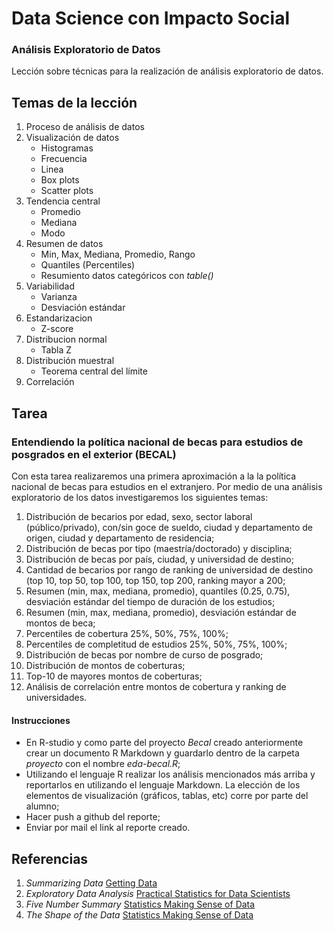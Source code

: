 # Data Science con Impacto Social

### Análisis Exploratorio de Datos

Lección sobre técnicas para la realización de análisis exploratorio de datos.

## Temas de la lección

1. Proceso de análisis de datos
2. Visualización de datos
	+ Histogramas
	+ Frecuencia
	+ Linea
	+ Box plots
	+ Scatter plots
3. Tendencia central
	+ Promedio
	+ Mediana
	+ Modo
4. Resumen de datos
	+ Min, Max, Mediana, Promedio, Rango
	+ Quantiles (Percentiles)
	+ Resumiento datos categóricos con _table()_
5. Variabilidad
	+ Varianza
	+ Desviación estándar
6. Estandarizacion
	+ Z-score
7. Distribucion normal
	+ Tabla Z
8. Distribución muestral
	+ Teorema central del límite
9. Correlación

## Tarea

### Entendiendo la política nacional de becas para estudios de posgrados en el exterior (BECAL)

Con esta tarea realizaremos una primera aproximación a la la política nacional de becas para estudios en el extranjero. Por medio de una análisis exploratorio de los datos investigaremos los siguientes temas:

1. Distribución de becarios por edad, sexo, sector laboral (público/privado), con/sin goce de sueldo, ciudad y departamento de origen, ciudad y departamento de residencia;
2. Distribución de becas por tipo (maestría/doctorado) y disciplina;
3. Distribución de becas por país, ciudad, y universidad de destino;
4. Cantidad de becarios por rango de ranking de universidad de destino (top 10, top 50, top 100, top 150, top 200, ranking mayor a 200;
5. Resumen (min, max, mediana, promedio), quantiles (0.25, 0.75), desviación estándar del tiempo de duración de los estudios;
6. Resumen (min, max, mediana, promedio), desviación estándar de montos de beca;
7. Percentiles de cobertura 25%, 50%, 75%, 100%;
8. Percentiles de completitud de estudios 25%, 50%, 75%, 100%;
9. Distribución de becas por nombre de curso de posgrado;
10. Distribución de montos de coberturas;
11. Top-10 de mayores montos de coberturas;
12. Análisis de correlación entre montos de cobertura y ranking de universidades.


#### Instrucciones

* En R-studio y como parte del proyecto _Becal_ creado anteriormente crear un documento R Markdown y guardarlo dentro de la carpeta _proyecto_ con el nombre _eda-becal.R_;
* Utilizando el lenguaje R realizar los análisis mencionados más arriba y reportarlos en utilizando el lenguaje Markdown. La elección de los elementos de visualización (gráficos, tablas, etc) corre por parte del alumno;
* Hacer push a github del reporte;
* Enviar por mail el link al reporte creado.

## Referencias
1. _Summarizing Data_ [Getting Data](https://github.com/DataScienceSpecialization/courses/blob/master/03_GettingData/03_02_summarizingData/index.Rmd)
2. _Exploratory Data Analysis_ [Practical Statistics for Data Scientists](https://www.amazon.com/Practical-Statistics-Data-Scientists-Essential/dp/1491952962/ref=sr_1_1?s=books&ie=UTF8&qid=1504535426&sr=1-1&keywords=practical+statistics+for+data+scientists)
3. _Five Number Summary_ [Statistics Making Sense of Data](https://www.dropbox.com/s/lm48gqn7zala13s/1_2%20Five%20Number%20Summary.mp4?dl=0)
4. _The Shape of the Data_ [Statistics Making Sense of Data](https://www.dropbox.com/s/h01vsnenhvlk97q/1_5%20The%20Shape%20of%20the%20Data.mp4?dl=0)
